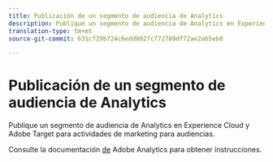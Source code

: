 ```yaml
---
title: Publicación de un segmento de audiencia de Analytics
description: Publique un segmento de audiencia de Analytics en Experience Cloud y Adobe Target para actividades de marketing para audiencias.
translation-type: tm+mt
source-git-commit: 631cf29b724c6edd8027c772789df72ae2ab5eb8

---
```



# Publicación de un segmento de audiencia de Analytics

Publique un segmento de audiencia de Analytics en Experience Cloud y Adobe Target para actividades de marketing para audiencias.

Consulte la documentación [de](https://docs.adobe.com/content/help/en/analytics/components/segmentation/segmentation-workflow/seg-publish.html) Adobe Analytics para obtener instrucciones.
